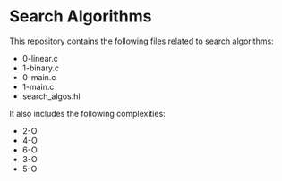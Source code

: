 # Search Algorithms

This repository contains the following files related to search algorithms:
- 0-linear.c
- 1-binary.c
- 0-main.c
- 1-main.c
- search_algos.hl

It also includes the following complexities:
- 2-O
- 4-O
- 6-O
- 3-O
- 5-O
